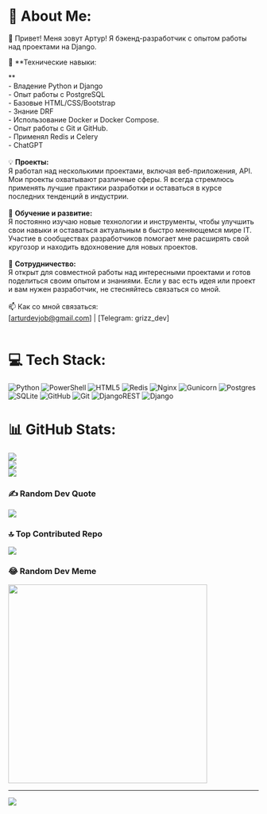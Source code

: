 # 💫 About Me:
👋 Привет! Меня зовут Артур! Я бэкенд-разработчик с опытом работы над проектами на Django. 

🔧 **Технические навыки:

**<br>- Владение Python и Django<br>- Опыт работы с PostgreSQL<br>- Базовые HTML/CSS/Bootstrap<br>- Знание DRF<br>- Использование Docker и Docker Compose.<br>- Опыт работы с Git и GitHub.<br>- Применял Redis и Celery<br>- ChatGPT<br><br>💡 **Проекты:**<br>Я работал над несколькими проектами, включая веб-приложения, API. Мои проекты охватывают различные сферы. Я всегда стремлюсь применять лучшие практики разработки и оставаться в курсе последних тенденций в индустрии.<br><br>🌱 **Обучение и развитие:**<br>Я постоянно изучаю новые технологии и инструменты, чтобы улучшить свои навыки и оставаться актуальным в быстро меняющемся мире IT. Участие в сообществах разработчиков  помогает мне расширять свой кругозор и находить вдохновение для новых проектов.<br><br>🤝 **Сотрудничество:**<br>Я открыт для совместной работы над интересными проектами и готов поделиться своим опытом и знаниями. Если у вас есть идея или проект и вам нужен разработчик, не стесняйтесь связаться со мной.<br><br>📫 Как со мной связаться:<br>[arturdevjob@gmail.com] | [Telegram: grizz_dev] <br><br>


# 💻 Tech Stack:
![Python](https://img.shields.io/badge/python-3670A0?style=for-the-badge&logo=python&logoColor=ffdd54) ![PowerShell](https://img.shields.io/badge/PowerShell-%235391FE.svg?style=for-the-badge&logo=powershell&logoColor=white) ![HTML5](https://img.shields.io/badge/html5-%23E34F26.svg?style=for-the-badge&logo=html5&logoColor=white) ![Redis](https://img.shields.io/badge/redis-%23DD0031.svg?style=for-the-badge&logo=redis&logoColor=white) ![Nginx](https://img.shields.io/badge/nginx-%23009639.svg?style=for-the-badge&logo=nginx&logoColor=white) ![Gunicorn](https://img.shields.io/badge/gunicorn-%298729.svg?style=for-the-badge&logo=gunicorn&logoColor=white) ![Postgres](https://img.shields.io/badge/postgres-%23316192.svg?style=for-the-badge&logo=postgresql&logoColor=white) ![SQLite](https://img.shields.io/badge/sqlite-%2307405e.svg?style=for-the-badge&logo=sqlite&logoColor=white) ![GitHub](https://img.shields.io/badge/github-%23121011.svg?style=for-the-badge&logo=github&logoColor=white) ![Git](https://img.shields.io/badge/git-%23F05033.svg?style=for-the-badge&logo=git&logoColor=white) ![DjangoREST](https://img.shields.io/badge/DJANGO-REST-ff1709?style=for-the-badge&logo=django&logoColor=white&color=ff1709&labelColor=gray) ![Django](https://img.shields.io/badge/django-%23092E20.svg?style=for-the-badge&logo=django&logoColor=white)
# 📊 GitHub Stats:
![](https://github-readme-stats.vercel.app/api?username=saharovartur&theme=dark&hide_border=false&include_all_commits=false&count_private=false)<br/>
![](https://github-readme-streak-stats.herokuapp.com/?user=saharovartur&theme=dark&hide_border=false)<br/>
![](https://github-readme-stats.vercel.app/api/top-langs/?username=saharovartur&theme=dark&hide_border=false&include_all_commits=false&count_private=false&layout=compact)

### ✍️ Random Dev Quote
![](https://quotes-github-readme.vercel.app/api?type=horizontal&theme=radical)

### 🔝 Top Contributed Repo
![](https://github-contributor-stats.vercel.app/api?username=saharovartur&limit=5&theme=onedark&combine_all_yearly_contributions=true)

### 😂 Random Dev Meme
<img src='https://memer-new.vercel.app/' style="height: 400px;"/>

---
[![](https://visitcount.itsvg.in/api?id=saharovartur&icon=2&color=0)](https://visitcount.itsvg.in)

<!-- Proudly created with GPRM ( https://gprm.itsvg.in ) -->
